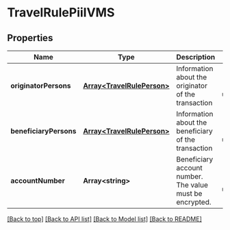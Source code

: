 # TravelRulePiiIVMS

## Properties

|Name | Type | Description | Notes|
|------------ | ------------- | ------------- | -------------|
|**originatorPersons** | [**Array&lt;TravelRulePerson&gt;**](TravelRulePerson.md) | Information about the originator of the transaction | [optional] [default to undefined]|
|**beneficiaryPersons** | [**Array&lt;TravelRulePerson&gt;**](TravelRulePerson.md) | Information about the beneficiary of the transaction | [optional] [default to undefined]|
|**accountNumber** | **Array&lt;string&gt;** | Beneficiary account number. The value must be encrypted. | [optional] [default to undefined]|




[[Back to top]](#) [[Back to API list]](../../README.md#documentation-for-api-endpoints) [[Back to Model list]](../../README.md#documentation-for-models) [[Back to README]](../../README.md)
